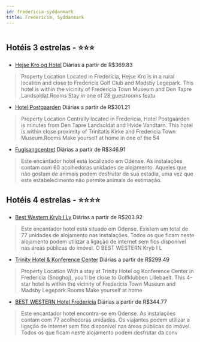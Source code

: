 ```yaml
---
id: fredericia-syddanmark
title: Fredericia, Syddanmark
---
```


<center><img src="https://assets.cosmos-data.com/1/02c0cab71b4307499a39fa509af820a7/352023.jpg" alt="" /></center>


## Hotéis 3 estrelas - ⭐️⭐️⭐️

-    [Hejse Kro og Hotel](https://www.hurb.com/hoteis/fredericia/hejse-kro-og-hotel-JNP-JP569889?cmp=18055) Diárias a partir de R$369.83
   > Property Location Located in Fredericia, Hejse Kro is in a rural location and close to Fredericia Golf Club and Madsby Legepark.  This hotel is within the vicinity of Fredericia Town Museum and Den Tapre Landsoldat.Rooms Stay in one of 28 guestrooms featu
-    [Hotel Postgaarden](https://www.hurb.com/hoteis/fredericia/hotel-postgaarden-JNP-JP116786?cmp=18055) Diárias a partir de R$301.21
   > Property Location Centrally located in Fredericia, Hotel Postgaarden is minutes from Den Tapre Landsoldat and Hvide Vandtarn. This hotel is within close proximity of Trinitatis Kirke and Fredericia Town Museum.Rooms Make yourself at home in one of the 54 
-    [Fuglsangcentret](https://www.hurb.com/hoteis/fredericia/fuglsangcentret-JNP-JP651357?cmp=18055) Diárias a partir de R$346.91
   > Este encantador hotel está localizado em Odense. As instalações contam com 60 acolhedoras unidades de alojamento. Aqueles que não gostam de animais podem desfrutar de sua estadia, uma vez que este estabelecimento não permite animais de estimação. 

## Hotéis 4 estrelas - ⭐️⭐️⭐️⭐️

-    [Best Western Kryb I Ly](https://www.hurb.com/hoteis/fredericia/best-western-kryb-i-ly-JNP-JP285093?cmp=18055) Diárias a partir de R$203.92
   > Este encantador hotel está situado em Odense. Existem um total de 77 unidades de alojamento nas instalações. Todos os que ficam neste alojamento podem utilizar a ligação de internet sem fios disponível nas áreas públicas do imóvel. O BEST WESTERN Kryb I L
-    [Trinity Hotel & Konference Center](https://www.hurb.com/hoteis/fredericia/trinity-hotel-konference-center-JNP-JP383359?cmp=18055) Diárias a partir de R$299.49
   > Property Location With a stay at Trinity Hotel og Konference Center in Fredericia (Snoghoj), you&apos;ll be close to Golfklubben Lillebaelt. This 4-star hotel is within the vicinity of Fredericia Town Museum and Madsby Legepark.Rooms Make yourself at home
-    [BEST WESTERN Hotel Fredericia](https://www.hurb.com/hoteis/fredericia/best-western-hotel-fredericia-JNP-JP829942?cmp=18055) Diárias a partir de R$344.77
   > Este encantador hotel encontra-se em Odense. As instalações contam com 77 acolhedoras unidades. Os viajantes podem utilizar a ligação de internet sem fios disponível nas áreas públicas do imóvel. Todos os que ficam neste alojamento podem desfrutar da conv
